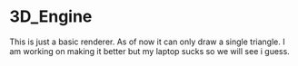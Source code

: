 # 3D_Engine
This is just a basic renderer.
As of now it can only draw a single triangle.
I am working on making it better but my laptop sucks so we will see i guess.
